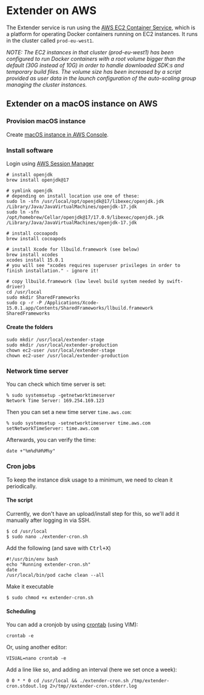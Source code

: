 # Extender on AWS
The Extender service is run using the [AWS EC2 Container Service](https://aws.amazon.com/ecs/), which is a platform for operating Docker containers running on EC2 instances. It runs in the cluster called `prod-eu-west1`.

 _NOTE: The EC2 instances in that cluster (prod-eu-west1) has been configured to run Docker containers with a root volume bigger than the default (30G instead of 10G) in order to handle downloaded SDK:s and temporary build files. The volume size has been increased by a script provided as user data in the launch configuration of the auto-scaling group managing the cluster instances._


## Extender on a macOS instance on AWS

### Provision macOS instance
Create [macOS instance in AWS Console](https://aws.amazon.com/ec2/instance-types/mac/). 

### Install software
Login using [AWS Session Manager](README_SETUP_RELEASE.md)

```
# install openjdk
brew install openjdk@17

# symlink openjdk
# depending on install location use one of these:
sudo ln -sfn /usr/local/opt/openjdk@17/libexec/openjdk.jdk /Library/Java/JavaVirtualMachines/openjdk-17.jdk
sudo ln -sfn /opt/homebrew/Cellar/openjdk@17/17.0.9/libexec/openjdk.jdk /Library/Java/JavaVirtualMachines/openjdk-17.jdk

# install cocoapods
brew install cocoapods

# install Xcode for llbuild.framework (see below)
brew install xcodes
xcodes install 15.0.1
# you will see "xcodes requires superuser privileges in order to finish installation." - ignore it!

# copy llbuild.framework (low level build system needed by swift-driver)
cd /usr/local
sudo mkdir SharedFrameworks
sudo cp -r -P /Applications/Xcode-15.0.1.app/Contents/SharedFrameworks/llbuild.framework SharedFrameworks
```

#### Create the folders

```
sudo mkdir /usr/local/extender-stage
sudo mkdir /usr/local/extender-production
chown ec2-user /usr/local/extender-stage
chown ec2-user /usr/local/extender-production
```

### Network time server

You can check which time server is set:

    % sudo systemsetup -getnetworktimeserver
    Network Time Server: 169.254.169.123

Then you can set a new time server `time.aws.com`:

    % sudo systemsetup -setnetworktimeserver time.aws.com
    setNetworkTimeServer: time.aws.com

Afterwards, you can verify the time:

    date +"%m%d%H%M%y"

### Cron jobs

To keep the instance disk usage to a minimum, we need to clean it periodically.

#### The script

Currently, we don't have an upload/install step for this, so we'll add it manually after logging in via SSH.

    $ cd /usr/local
    $ sudo nano ./extender-cron.sh

Add the following (and save with <kbd>Ctrl+X</kbd>)

    #!/usr/bin/env bash
    echo "Running extender-cron.sh"
    date
    /usr/local/bin/pod cache clean --all

Make it executable

    $ sudo chmod +x extender-cron.sh

#### Scheduling

You can add a cronjob by using [crontab](https://man7.org/linux/man-pages/man5/crontab.5.html) (using VIM):

    crontab -e

Or, using another editor:

    VISUAL=nano crontab -e

Add a line like so, and adding an interval (here we set once a week):

    0 0 * * 0 cd /usr/local && ./extender-cron.sh /tmp/extender-cron.stdout.log 2>/tmp//extender-cron.stderr.log


